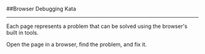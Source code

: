 ##Browser Debugging Kata

---

Each page represents a problem that can be solved using the browser's built in tools. 

Open the page in a browser, find the problem, and fix it.

